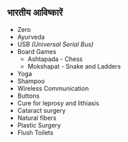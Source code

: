 ## भारतीय आविष्कारें

- Zero
- Ayurveda
- USB *(Universal Serial Bus)*
- Board Games
  - Ashtapada - Chess
  - Mokshapat - Snake and Ladders
- Yoga
- Shampoo
- Wireless Communication
- Buttons
- Cure for leprosy and lithiasis
- Cataract surgery
- Natural fibers
- Plastic Surgery
- Flush Toilets
